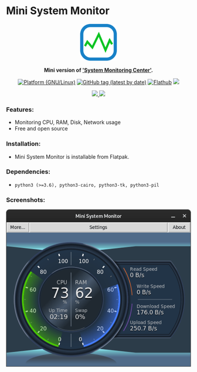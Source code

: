 # Mini System Monitor

<p align="center">
    <img src="https://github.com/hakandundar34coding/mini-system-monitor/blob/master/icons/mini-system-monitor.svg" alt="ss" width="100">
</p>

<p align="center">
    <strong>
        Mini version of <a href="https://github.com/hakandundar34coding/system-monitoring-center">'System Monitoring Center'</a>.
    </strong>
</p>


<p align="center">
<a href="https://flathub.org/apps/details/io.github.hakandundar34coding.mini-system-monitor"><img alt="Platform (GNU/Linux)" src="https://img.shields.io/badge/platform-GNU/Linux-blue.svg"/></a>
<a href="https://github.com/hakandundar34coding/mini-system-monitor/tags"><img alt="GitHub tag (latest by date)" src="https://img.shields.io/github/v/tag/hakandundar34coding/mini-system-monitor"></a>
<a href="https://flathub.org/apps/details/io.github.hakandundar34coding.mini-system-monitor"><img alt="Flathub" src="https://img.shields.io/flathub/downloads/io.github.hakandundar34coding.mini-system-monitor"></a>
<a href="https://github.com/hakandundar34coding/mini-system-monitor/blob/master/Changes.md"><img src="https://img.shields.io/badge/View-Changelog-b37840"></a>
</p>

<p align="center">
    </a>
    <a href="https://github.com/hakandundar34coding/mini-system-monitor/tags">
        <img src="https://img.shields.io/badge/Code-Python3-52a381">
    </a>
    <a href="https://github.com/hakandundar34coding/mini-system-monitor/tags">
        <img src="https://img.shields.io/badge/GUI-Tkinter-52a381">
    </a>
</p>


### Features:
- Monitoring CPU, RAM, Disk, Network usage
- Free and open source


### Installation:
- Mini System Monitor is installable from Flatpak.


### Dependencies:
- `python3 (>=3.6), python3-cairo, python3-tk, python3-pil`


### Screenshots:
![Mini System Monitor](screenshots/mini-system-monitor-screenshot1.png)

